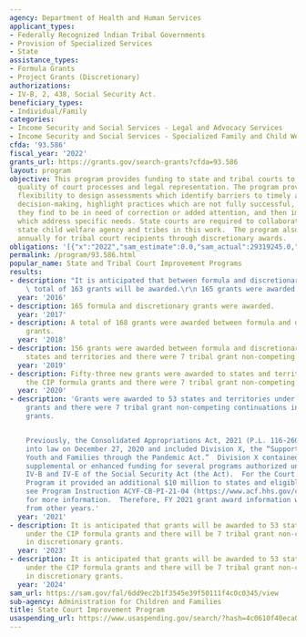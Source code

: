 ```yaml
---
agency: Department of Health and Human Services
applicant_types:
- Federally Recognized lndian Tribal Governments
- Provision of Specialized Services
- State
assistance_types:
- Formula Grants
- Project Grants (Discretionary)
authorizations:
- IV-B, 2, 438, Social Security Act.
beneficiary_types:
- Individual/Family
categories:
- Income Security and Social Services - Legal and Advocacy Services
- Income Security and Social Services - Specialized Family and Child Welfare Services
cfda: '93.586'
fiscal_year: '2022'
grants_url: https://grants.gov/search-grants?cfda=93.586
layout: program
objective: This program provides funding to state and tribal courts to improve the
  quality of court processes and legal representation. The program provides courts
  flexibility to design assessments which identify barriers to timely and effective
  decision-making, highlight practices which are not fully successful, examine areas
  they find to be in need of correction or added attention, and then implement reforms
  which address specific needs. State courts are required to collaborate with the
  state child welfare agency and tribes in this work.  The program also provides $1,000,000
  annually for tribal court recipients through discretionary awards.
obligations: '[{"x":"2022","sam_estimate":0.0,"sam_actual":29319245.0,"usa_spending_actual":27589241.86},{"x":"2023","sam_estimate":29319245.0,"sam_actual":0.0,"usa_spending_actual":16997911.48},{"x":"2024","sam_estimate":29319245.0,"sam_actual":0.0,"usa_spending_actual":26871749.49}]'
permalink: /program/93.586.html
popular_name: State and Tribal Court Improvement Programs
results:
- description: "It is anticipated that between formula and discretionary grants, a\
    \ total of 163 grants will be awarded.\r\n 165 grants were awarded."
  year: '2016'
- description: 165 formula and discretionary grants were awarded.
  year: '2017'
- description: A total of 168 grants were awarded between formula and discretionary
    grants.
  year: '2018'
- description: 156 grants were awarded between formula and discretionary grants to
    states and territories and there were 7 tribal grant non-competing continuations.
  year: '2019'
- description: Fifty-three new grants were awarded to states and territories under
    the CIP formula grants and there were 7 tribal grant non-competing continuations.
  year: '2020'
- description: 'Grants were awarded to 53 states and territories under the CIP formula
    grants and there were 7 tribal grant non-competing continuations in discretionary
    grants.


    Previously, the Consolidated Appropriations Act, 2021 (P.L. 116-260) was enacted
    into law on December 27, 2020 and included Division X, the “Supporting Foster
    Youth and Families through the Pandemic Act.”  Division X contained additional,
    supplemental or enhanced funding for several programs authorized under titles
    IV-B and IV-E of the Social Security Act (the Act).  For the Court Improvement
    Program it provided an additional $10 million to states and eligible tribes. Please
    see Program Instruction ACYF-CB-PI-21-04 (https://www.acf.hhs.gov/cb/policy-guidance/pi-21-04)
    for more information.  Therefore, FY 2021 grant award information will differ
    from other years.'
  year: '2021'
- description: It is anticipated that grants will be awarded to 53 states and territories
    under the CIP formula grants and there will be 7 tribal grant non-competing continuations
    in discretionary grants.
  year: '2023'
- description: It is anticipated that grants will be awarded to 53 states and territories
    under the CIP formula grants and there will be 7 tribal grant non-competing continuations
    in discretionary grants.
  year: '2024'
sam_url: https://sam.gov/fal/6dd9ec2b1f3545e39f50111f4c0c0345/view
sub-agency: Administration for Children and Families
title: State Court Improvement Program
usaspending_url: https://www.usaspending.gov/search/?hash=4c0610f40eca04ef198b0a327a2faf7f
---
```

